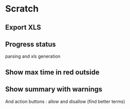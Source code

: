# Scratch

## Export XLS

## Progress status

parsing and xls generation

## Show max time in red outside

## Show summary with warnings

And action buttons : allow and disallow (find better terms)

